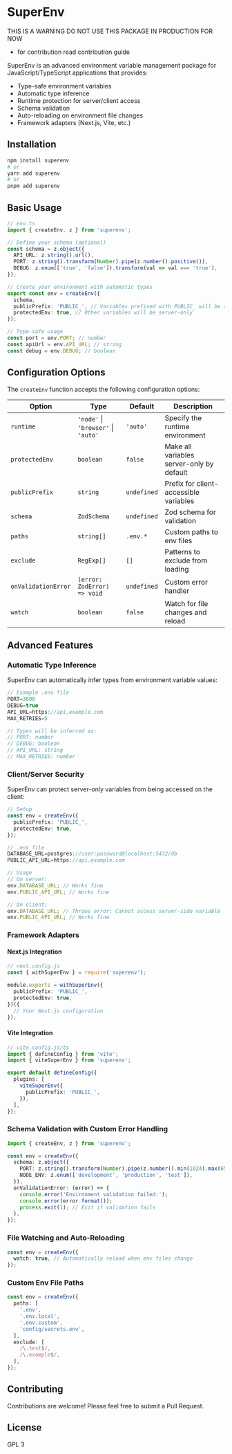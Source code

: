 # SuperEnv
THIS IS A WARNING DO NOT USE THIS PACKAGE IN PRODUCTION FOR NOW 

- for contribution read contribution guide

SuperEnv is an advanced environment variable management package for JavaScript/TypeScript applications that provides:

- Type-safe environment variables
- Automatic type inference
- Runtime protection for server/client access
- Schema validation
- Auto-reloading on environment file changes
- Framework adapters (Next.js, Vite, etc.)

## Installation

```bash
npm install superenv
# or
yarn add superenv
# or
pnpm add superenv
```

## Basic Usage

```typescript
// env.ts
import { createEnv, z } from 'superenv';

// Define your schema (optional)
const schema = z.object({
  API_URL: z.string().url(),
  PORT: z.string().transform(Number).pipe(z.number().positive()),
  DEBUG: z.enum(['true', 'false']).transform(val => val === 'true'),
});

// Create your environment with automatic types
export const env = createEnv({
  schema,
  publicPrefix: 'PUBLIC_', // Variables prefixed with PUBLIC_ will be accessible on client
  protectedEnv: true, // Other variables will be server-only
});

// Type-safe usage
const port = env.PORT; // number
const apiUrl = env.API_URL; // string
const debug = env.DEBUG; // boolean
```

## Configuration Options

The `createEnv` function accepts the following configuration options:

| Option | Type | Default | Description |
|--------|------|---------|-------------|
| `runtime` | `'node'` \| `'browser'` \| `'auto'` | `'auto'` | Specify the runtime environment |
| `protectedEnv` | `boolean` | `false` | Make all variables server-only by default |
| `publicPrefix` | `string` | `undefined` | Prefix for client-accessible variables |
| `schema` | `ZodSchema` | `undefined` | Zod schema for validation |
| `paths` | `string[]` | `.env.*` | Custom paths to env files |
| `exclude` | `RegExp[]` | `[]` | Patterns to exclude from loading |
| `onValidationError` | `(error: ZodError) => void` | `undefined` | Custom error handler |
| `watch` | `boolean` | `false` | Watch for file changes and reload |

## Advanced Features

### Automatic Type Inference

SuperEnv can automatically infer types from environment variable values:

```typescript
// Example .env file
PORT=3000
DEBUG=true
API_URL=https://api.example.com
MAX_RETRIES=5

// Types will be inferred as:
// PORT: number
// DEBUG: boolean
// API_URL: string
// MAX_RETRIES: number
```

### Client/Server Security

SuperEnv can protect server-only variables from being accessed on the client:

```typescript
// Setup
const env = createEnv({
  publicPrefix: 'PUBLIC_',
  protectedEnv: true,
});

// .env file
DATABASE_URL=postgres://user:password@localhost:5432/db
PUBLIC_API_URL=https://api.example.com

// Usage
// On server:
env.DATABASE_URL; // Works fine
env.PUBLIC_API_URL; // Works fine

// On client:
env.DATABASE_URL; // Throws error: Cannot access server-side variable
env.PUBLIC_API_URL; // Works fine
```

### Framework Adapters

#### Next.js Integration

```typescript
// next.config.js
const { withSuperEnv } = require('superenv');

module.exports = withSuperEnv({
  publicPrefix: 'PUBLIC_',
  protectedEnv: true,
})({
  // Your Next.js configuration
});
```

#### Vite Integration

```typescript
// vite.config.js/ts
import { defineConfig } from 'vite';
import { viteSuperEnv } from 'superenv';

export default defineConfig({
  plugins: [
    viteSuperEnv({
      publicPrefix: 'PUBLIC_',
    }),
  ],
});
```

### Schema Validation with Custom Error Handling

```typescript
import { createEnv, z } from 'superenv';

const env = createEnv({
  schema: z.object({
    PORT: z.string().transform(Number).pipe(z.number().min(1024).max(65535)),
    NODE_ENV: z.enum(['development', 'production', 'test']),
  }),
  onValidationError: (error) => {
    console.error('Environment validation failed:');
    console.error(error.format());
    process.exit(1); // Exit if validation fails
  },
});
```

### File Watching and Auto-Reloading

```typescript
const env = createEnv({
  watch: true, // Automatically reload when env files change
});
```

### Custom Env File Paths

```typescript
const env = createEnv({
  paths: [
    '.env',
    '.env.local',
    '.env.custom',
    'config/secrets.env',
  ],
  exclude: [
    /\.test$/,
    /\.example$/,
  ],
});
```

## Contributing

Contributions are welcome! Please feel free to submit a Pull Request.

## License

GPL 3
